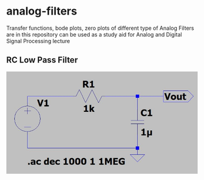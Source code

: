 # analog-filters
Transfer functions, bode plots, zero plots of different type of Analog Filters are in this repository can be used as a study aid for Analog and Digital Signal Processing lecture


## RC Low Pass Filter

![RC Circuit](circuit-images/rclowpass.JPG)